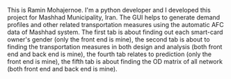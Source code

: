 This is Ramin Mohajernoe. I'm a python developer and I developed this project for Mashhad Municipality, Iran.
The GUI helps to generate demand profiles and other related transportation measures using the automatic AFC data of Mashhad system.
The first tab is about finding out each smart-card owner's gender (only the front end is mine),
the second tab is about to finding the transportation measures in both design and analysis (both front end and back end is mine),
the fourth tab relates to prediction (only the front end is mine),
the fifth tab is about finding the OD matrix of all network (both front end and back end is mine).
